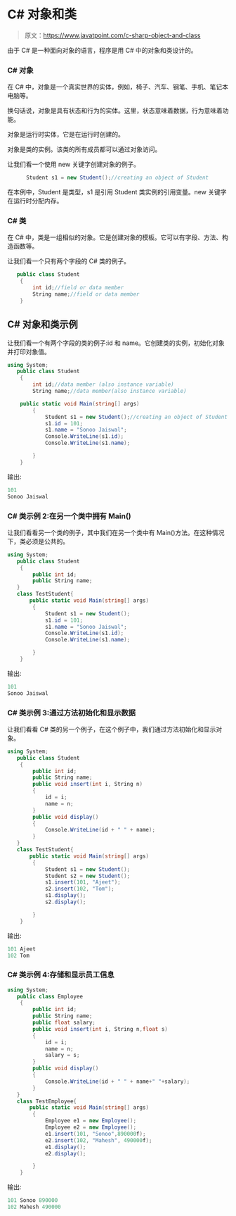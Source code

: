 # C# 对象和类

> 原文：<https://www.javatpoint.com/c-sharp-object-and-class>

由于 C# 是一种面向对象的语言，程序是用 C# 中的对象和类设计的。

### C# 对象

在 C# 中，对象是一个真实世界的实体，例如，椅子、汽车、钢笔、手机、笔记本电脑等。

换句话说，对象是具有状态和行为的实体。这里，状态意味着数据，行为意味着功能。

对象是运行时实体，它是在运行时创建的。

对象是类的实例。该类的所有成员都可以通过对象访问。

让我们看一个使用 new 关键字创建对象的例子。

```cs
      Student s1 = new Student();//creating an object of Student  

```

在本例中，Student 是类型，s1 是引用 Student 类实例的引用变量。new 关键字在运行时分配内存。

### C# 类

在 C# 中，类是一组相似的对象。它是创建对象的模板。它可以有字段、方法、构造函数等。

让我们看一个只有两个字段的 C# 类的例子。

```cs
   public class Student
    {
        int id;//field or data member 
        String name;//field or data member
    }

```

## C# 对象和类示例

让我们看一个有两个字段的类的例子:id 和 name。它创建类的实例，初始化对象并打印对象值。

```cs
using System;
   public class Student
    {
        int id;//data member (also instance variable)  
        String name;//data member(also instance variable)  

	public static void Main(string[] args)
        {
            Student s1 = new Student();//creating an object of Student  
            s1.id = 101;
            s1.name = "Sonoo Jaiswal";
            Console.WriteLine(s1.id);
            Console.WriteLine(s1.name);

        }
    }

```

输出:

```cs
101
Sonoo Jaiswal

```

### C# 类示例 2:在另一个类中拥有 Main()

让我们看看另一个类的例子，其中我们在另一个类中有 Main()方法。在这种情况下，类必须是公共的。

```cs
using System;
   public class Student
    {
        public int id; 
        public String name;
   }
   class TestStudent{
       public static void Main(string[] args)
        {
            Student s1 = new Student();  
            s1.id = 101;
            s1.name = "Sonoo Jaiswal";
            Console.WriteLine(s1.id);
            Console.WriteLine(s1.name);

        }
    }

```

输出:

```cs
101
Sonoo Jaiswal

```

### C# 类示例 3:通过方法初始化和显示数据

让我们看看 C# 类的另一个例子，在这个例子中，我们通过方法初始化和显示对象。

```cs
using System;
   public class Student
    {
        public int id; 
        public String name;
        public void insert(int i, String n)
        {
            id = i;
            name = n;
        }
        public void display()
        {
            Console.WriteLine(id + " " + name);
        }
   }
   class TestStudent{
       public static void Main(string[] args)
        {
            Student s1 = new Student();
            Student s2 = new Student();
            s1.insert(101, "Ajeet");
            s2.insert(102, "Tom");
            s1.display();
            s2.display();

        }
    }

```

输出:

```cs
101 Ajeet
102 Tom

```

### C# 类示例 4:存储和显示员工信息

```cs
using System;
   public class Employee
    {
        public int id; 
        public String name;
        public float salary;
        public void insert(int i, String n,float s)
        {
            id = i;
            name = n;
            salary = s;
        }
        public void display()
        {
            Console.WriteLine(id + " " + name+" "+salary);
        }
   }
   class TestEmployee{
       public static void Main(string[] args)
        {
            Employee e1 = new Employee();
            Employee e2 = new Employee();
            e1.insert(101, "Sonoo",890000f);
            e2.insert(102, "Mahesh", 490000f);
            e1.display();
            e2.display();

        }
    }

```

输出:

```cs
101 Sonoo 890000
102 Mahesh 490000

```